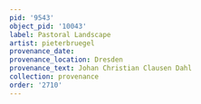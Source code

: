 ```yaml
---
pid: '9543'
object_pid: '10043'
label: Pastoral Landscape
artist: pieterbruegel
provenance_date:
provenance_location: Dresden
provenance_text: Johan Christian Clausen Dahl
collection: provenance
order: '2710'
---
```

